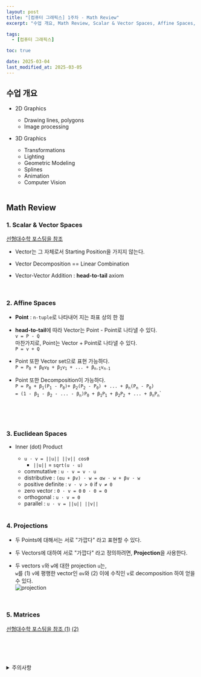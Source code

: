 ```yaml
---
layout: post
title: "[컴퓨터 그래픽스] 1주차 - Math Review"
excerpt: "수업 개요, Math Review, Scalar & Vector Spaces, Affine Spaces, Euclidean Spaces, Projections, Matrices"

tags:
  - [컴퓨터 그래픽스]

toc: true

date: 2025-03-04
last_modified_at: 2025-03-05
---
```

## 수업 개요
- 2D Graphics
  - Drawing lines, polygons
  - Image processing

- 3D Graphics
  - Transformations
  - Lighting
  - Geometric Modeling
  - Splines
  - Animation
  - Computer Vision

  <br>

## Math Review
### 1. Scalar & Vector Spaces  
[선형대수학 포스팅을 참조][def]  

- Vector는 그 자체로서 Starting Position을 가지지 않는다.  

- Vector Decomposition == Linear Combination  

- Vector-Vector Addition : **head-to-tail** axiom  

<br>

### 2. Affine Spaces  
- **Point** : `n-tuple`로 나타내어 지는 좌표 상의 한 점  

- **head-to-tail**에 따라 Vector는 Point - Point로 나타낼 수 있다.  
`v = P - Q`  
마찬가지로, Point는 Vector + Point로 나타낼 수 있다.  
`P = v + Q`  

- Point 또한 Vector set으로 표현 가능하다.  
`P = P`<sub>`0`</sub>` + β`<sub>`0`</sub>`v`<sub>`0`</sub>` + β`<sub>`1`</sub>`v`<sub>`1`</sub>` + ... + β`<sub>`n-1`</sub>`v`<sub>`n-1`</sub>  

- Point 또한 Decomposition이 가능하다.  
`P = P`<sub>`0`</sub>` + β`<sub>`1`</sub>`(P`<sub>`1`</sub>` - P`<sub>`0`</sub>`)+ β`<sub>`2`</sub>`(P`<sub>`2`</sub>` - P`<sub>`0`</sub>`) + ... + β`<sub>`n`</sub>`(P`<sub>`n`</sub>` - P`<sub>`0`</sub>`)`  
`= (1 - β`<sub>`1`</sub>` - β`<sub>`2`</sub>` - ... - β`<sub>`n`</sub>`)P`<sub>`0`</sub>` + β`<sub>`1`</sub>`P`<sub>`1`</sub>` + β`<sub>`2`</sub>`P`<sub>`2`</sub>` + ... + β`<sub>`n`</sub>`P`<sub>`n`</sub>`

  <br>

<br>

### 3. Euclidean Spaces  
- Inner (dot) Product 
  - `u · v = ||u|| ||v|| cosθ` 
    - `||u||` = `sqrt(u · u)`  
  - commutative : `u · v = v · u`  
  - distributive : `(αu + βv) · w = αw · w + βv · w`  
  - positive definite : `v · v > 0` if `v ≠ 0`  
  - zero vector : `0 · v = 0`  `0 · 0 = 0`  
  - orthogonal : `u · v = 0`  
  - parallel : `u · v = ||u|| ||v||`  

  <br>

### 4. Projections
- 두 Points에 대해서는 서로 "가깝다" 라고 표현할 수 있다.  

- 두 Vectors에 대하여 서로 "가깝다" 라고 정의하려면, **Projection**을 사용한다.  

- 두 vectors `v`와 `w`에 대한 projection `u`는,  
`w`를 (1) `v`에 평행한 vector인 `αv`와 (2) 이에 수직인 `v`로 decomposition 하여 얻을 수 있다.  
![projection][def4]  

<br>

### 5. Matrices  
[선형대수학 포스팅을 참조 (1)][def2] [(2)][def3]  

<br>
<br>
<br>
<br>
<details>
<summary>주의사항</summary>
<div markdown="1">

이 포스팅은 강원대학교 김종민 교수님의 컴퓨터 그래픽스 수업을 들으며 내용을 정리 한 것입니다.  
수업 내용에 대한 저작권은 교수님께 있으니,  
다른 곳으로의 무분별한 내용 복사를 자제해 주세요.

</div>
</details> 

[def]: https://orbit3230.github.io/2024/03/04/LA_week1_1/#vectors
[def2]: https://orbit3230.github.io/2024/03/28/LA_week4_3/#matrices
[def3]: https://orbit3230.github.io/2024/04/01/LA_week5_1/#matrices
[def4]: https://i.imgur.com/tUjuYut.png